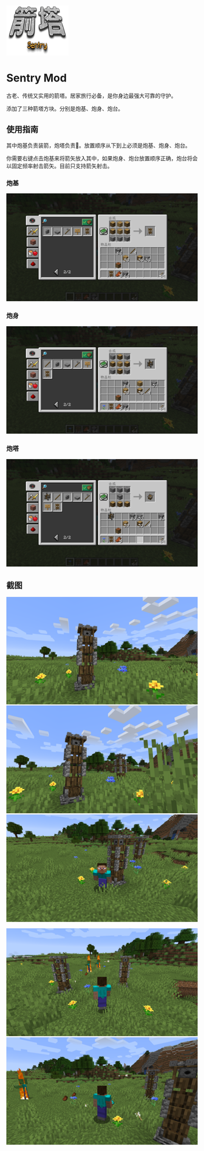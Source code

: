 ![Logo](LOGO.png)

# Sentry Mod

古老、传统又实用的箭塔。居家旅行必备，是你身边最强大可靠的守护。

添加了三种箭塔方块。分别是炮基、炮身、炮台。

## 使用指南

其中炮基负责装箭，炮塔负责🐍。放置顺序从下到上必须是炮基、炮身、炮台。

你需要右键点击炮基来将箭矢放入其中，如果炮身、炮台放置顺序正确，炮台将会以固定频率射击箭矢。目前只支持箭矢射击。

### 炮基
![](screenshots/recipe_base.png)

### 炮身
![](screenshots/recipe_support.png)

### 炮塔
![](screenshots/recipe_shooter.png)

## 截图

![](screenshots/1.png)
![](screenshots/2.png)
![](screenshots/3.png)


![射击僵尸](screenshots/4.png)
![](screenshots/5.png)